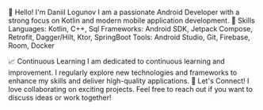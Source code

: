 👋 Hello! I'm Daniil Logunov I am a passionate Android Developer with a strong focus on Kotlin and modern mobile application development.
🔧 Skills
    Languages: Kotlin, C++, Sql
    Frameworks: Android SDK, Jetpack Compose, Retrofit, Dagger/Hilt, Ktor, SpringBoot
    Tools: Android Studio, Git, Firebase, Room, Docker

📈 Continuous Learning
I am dedicated to continuous learning and improvement. I regularly explore new technologies and frameworks to enhance my skills and deliver high-quality applications.
🤝 Let's Connect!
I love collaborating on exciting projects. Feel free to reach out if you want to discuss ideas or work together!
